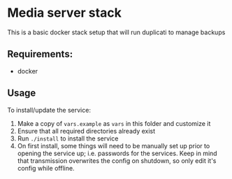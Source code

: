 # Media server stack

This is a basic docker stack setup that will run duplicati to manage backups

## Requirements:
* docker

## Usage

To install/update the service:

1. Make a copy of `vars.example` as `vars` in this folder and customize it
2. Ensure that all required directories already exist
3. Run `./install` to install the service
4. On first install, some things will need to be manually set up prior to opening the service up; i.e. passwords for the services. Keep in mind that transmission overwrites the config on shutdown, so only edit it's config while offline.
